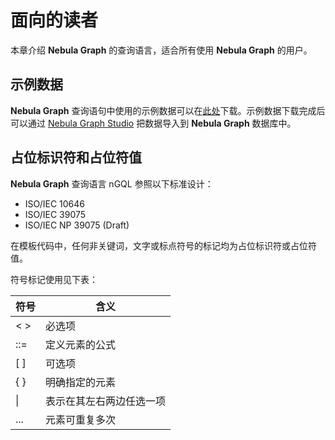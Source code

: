 # 面向的读者

本章介绍 **Nebula Graph** 的查询语言，适合所有使用 **Nebula Graph** 的用户。

## 示例数据

**Nebula Graph** 查询语句中使用的示例数据可以在[此处](http://nebula-graph-download.oss-cn-huhehaote.aliyuncs.com/example_data/example_data.zip?OSSAccessKeyId=sv3knfs6qoouhnfa7huxbj7i&Expires=5181995366&Signature=X8WL3PE8MofH1%2BthUsTHhSBHerw%3D)下载。示例数据下载完成后可以通过 [Nebula Graph Studio](https://github.com/vesoft-inc/nebula-web-docker) 把数据导入到 **Nebula Graph** 数据库中。

## 占位标识符和占位符值

**Nebula Graph** 查询语言 nGQL 参照以下标准设计：

- ISO/IEC 10646
- ISO/IEC 39075
- ISO/IEC NP 39075 (Draft)

在模板代码中，任何非关键词，文字或标点符号的标记均为占位标识符或占位符值。

符号标记使用见下表：

|  符号   | 含义  |
|  ----  | ----  |
| < >    | 必选项   |
| ::=    | 定义元素的公式 |
| [ ]    | 可选项 |
| { }    | 明确指定的元素 |
|  \|    | 表示在其左右两边任选一项 |
| ...    | 元素可重复多次 |
